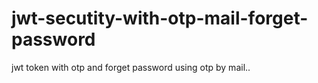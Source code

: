 # jwt-secutity-with-otp-mail-forget-password
jwt token with otp and forget password using otp by mail..

